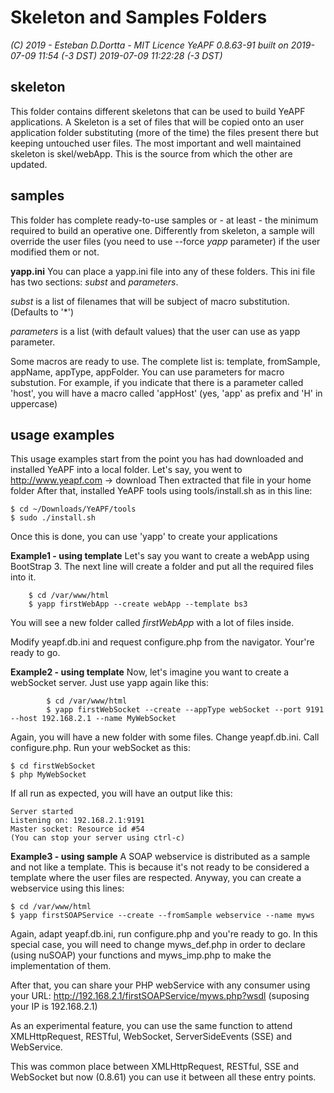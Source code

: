 # Skeleton and Samples Folders

*(C) 2019 - Esteban D.Dortta - MIT Licence*
*YeAPF 0.8.63-91 built on 2019-07-09 11:54 (-3 DST)*
*2019-07-09 11:22:28 (-3 DST)*

## skeleton
This folder contains different skeletons that can be used to build YeAPF applications.
A Skeleton is a set of files that will be copied onto an user application folder substituting (more of the time) the files present there but keeping untouched user files.
The most important and well maintained skeleton is skel/webApp.
This is the source from which the other are updated.

## samples
This folder has complete ready-to-use samples or - at least - the minimum required to build an operative one.
Differently from skeleton, a sample will override the user files (you need to use --force *yapp* parameter) if the user modified them or not.



**yapp.ini**
You can place a yapp.ini file into any of these folders.
This ini file has two sections: *subst* and *parameters*.

*subst* is a list of  filenames that will be subject of macro substitution. (Defaults to '*')

*parameters* is a list (with default values) that the user can use as yapp parameter.

Some macros are ready to use. The complete list is: template, fromSample, appName, appType, appFolder.
You can use parameters for macro substution. For example, if you indicate that there is a parameter called 'host', you will have a macro called 'appHost' (yes, 'app' as prefix and 'H' in uppercase)


## usage examples
This usage examples start from the point you has had downloaded and installed YeAPF into a local folder.
    Let's say, you went to http://www.yeapf.com -> download
    Then extracted that file in your home folder
    After that, installed YeAPF tools using tools/install.sh as in this line:
    
    $ cd ~/Downloads/YeAPF/tools
    $ sudo ./install.sh

Once this is done, you can use 'yapp' to create your applications

**Example1 - using template**
        Let's say you want to create a webApp using BootStrap 3. The next line will create a folder and put all the required files into it.
        
        $ cd /var/www/html
        $ yapp firstWebApp --create webApp --template bs3

You will see a new folder called *firstWebApp* with a lot of files inside.

Modify yeapf.db.ini and request configure.php from the navigator. Your're ready to go.

**Example2 - using template**
        Now, let's imagine you want to create a webSocket server. Just use yapp again like this:
        
            $ cd /var/www/html
            $ yapp firstWebSocket --create --appType webSocket --port 9191 --host 192.168.2.1 --name MyWebSocket

Again, you will have a new folder with some files.
Change yeapf.db.ini.
Call configure.php.
Run your webSocket as this:

    $ cd firstWebSocket
    $ php MyWebSocket

If all run as expected, you will have an output like this:

    Server started
    Listening on: 192.168.2.1:9191
    Master socket: Resource id #54
    (You can stop your server using ctrl-c)

**Example3 - using sample**
A SOAP webservice is distributed as a sample and not like a template.
    This is because it's not ready to be considered a template where the user files are respected.
 Anyway, you can create a webservice using this lines:
 
    $ cd /var/www/html
    $ yapp firstSOAPService --create --fromSample webservice --name myws
    
Again, adapt yeapf.db.ini, run configure.php and you're ready to go.
In this special case, you will need to change myws_def.php in order to declare (using nuSOAP) your functions and myws_imp.php to make the implementation of them.

After that, you can share your PHP webService with any consumer using your URL: http://192.168.2.1/firstSOAPService/myws.php?wsdl (suposing your IP is 192.168.2.1)

As an experimental feature, you can use the same function to attend XMLHttpRequest, RESTful, WebSocket, ServerSideEvents (SSE) and WebService.

This was common place between XMLHttpRequest, RESTful, SSE and WebSocket but now (0.8.61) you can use it between all these entry points.
